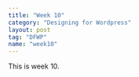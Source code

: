 ```yaml
---
title: "Week 10"
category: "Designing for Wordpress"
layout: post
tag: "DFWP"
name: "week10"
---
```


This is week 10.